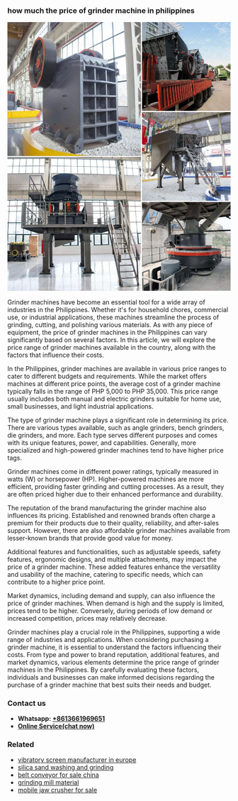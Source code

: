 <h3>how much the price of grinder machine in philippines</h3><img src='1704791684.jpg' alt=''><p>Grinder machines have become an essential tool for a wide array of industries in the Philippines. Whether it's for household chores, commercial use, or industrial applications, these machines streamline the process of grinding, cutting, and polishing various materials. As with any piece of equipment, the price of grinder machines in the Philippines can vary significantly based on several factors. In this article, we will explore the price range of grinder machines available in the country, along with the factors that influence their costs.</p><p>In the Philippines, grinder machines are available in various price ranges to cater to different budgets and requirements. While the market offers machines at different price points, the average cost of a grinder machine typically falls in the range of PHP 5,000 to PHP 35,000. This price range usually includes both manual and electric grinders suitable for home use, small businesses, and light industrial applications.</p><p>The type of grinder machine plays a significant role in determining its price. There are various types available, such as angle grinders, bench grinders, die grinders, and more. Each type serves different purposes and comes with its unique features, power, and capabilities. Generally, more specialized and high-powered grinder machines tend to have higher price tags.</p><p>Grinder machines come in different power ratings, typically measured in watts (W) or horsepower (HP). Higher-powered machines are more efficient, providing faster grinding and cutting processes. As a result, they are often priced higher due to their enhanced performance and durability.</p><p>The reputation of the brand manufacturing the grinder machine also influences its pricing. Established and renowned brands often charge a premium for their products due to their quality, reliability, and after-sales support. However, there are also affordable grinder machines available from lesser-known brands that provide good value for money.</p><p>Additional features and functionalities, such as adjustable speeds, safety features, ergonomic designs, and multiple attachments, may impact the price of a grinder machine. These added features enhance the versatility and usability of the machine, catering to specific needs, which can contribute to a higher price point.</p><p>Market dynamics, including demand and supply, can also influence the price of grinder machines. When demand is high and the supply is limited, prices tend to be higher. Conversely, during periods of low demand or increased competition, prices may relatively decrease.</p><p>Grinder machines play a crucial role in the Philippines, supporting a wide range of industries and applications. When considering purchasing a grinder machine, it is essential to understand the factors influencing their costs. From type and power to brand reputation, additional features, and market dynamics, various elements determine the price range of grinder machines in the Philippines. By carefully evaluating these factors, individuals and businesses can make informed decisions regarding the purchase of a grinder machine that best suits their needs and budget.</p><h3>Contact us</h3><ul><li><strong>Whatsapp:&nbsp;<a href="https://wa.me/8613661969651">+8613661969651</a></strong></li><li><a href="https://swt.shibang-china.com/?git&amp;zhl&amp;how much the price of grinder machine in philippines"><strong>Online Service(chat now)</strong></a></li></ul><h3>Related</h3><ul><li><a href='vibratory screen manufacturer in europe.md'>vibratory screen manufacturer in europe</a></li><li><a href='silica sand washing and grinding.md'>silica sand washing and grinding</a></li><li><a href='belt conveyor for sale china.md'>belt conveyor for sale china</a></li><li><a href='grinding mill material.md'>grinding mill material</a></li><li><a href='mobile jaw crusher for sale.md'>mobile jaw crusher for sale</a></li></ul>